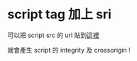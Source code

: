 # script tag 加上 sri

可以把 script src 的 url 貼到[這裡](https://www.srihash.org/)

就會產生 script 的 integrity 及 crossorigin !


